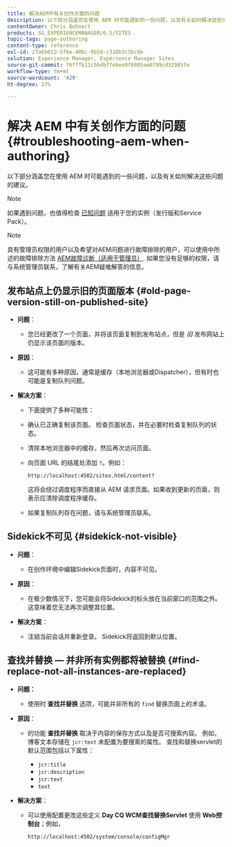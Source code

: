 ```yaml
---
title: 解决AEM中有关创作方面的问题
description: 以下部分涵盖您在使用 AEM 时可能遇到的一些问题，以及有关如何解决这些问题的建议。
contentOwner: Chris Bohnert
products: SG_EXPERIENCEMANAGER/6.5/SITES
topic-tags: page-authoring
content-type: reference
exl-id: 27a6b012-576e-40bc-9b50-c310b3c56c9e
solution: Experience Manager, Experience Manager Sites
source-git-commit: 76fffb11c56dbf7ebee9f6805ae0799cd32985fe
workflow-type: tm+mt
source-wordcount: '429'
ht-degree: 27%

---
```


# 解决 AEM 中有关创作方面的问题{#troubleshooting-aem-when-authoring}

以下部分涵盖您在使用 AEM 时可能遇到的一些问题，以及有关如何解决这些问题的建议。

>[!NOTE]
>
>如果遇到问题，也值得检查 [已知问题](/help/release-notes/release-notes.md) 适用于您的实例（发行版和Service Pack）。

>[!NOTE]
>
>具有管理员权限的用户以及希望对AEM问题进行故障排除的用户，可以使用中所述的故障排除方法 [AEM故障诊断（适用于管理员）](/help/sites-administering/troubleshoot.md). 如果您没有足够的权限，请与系统管理员联系，了解有关AEM疑难解答的信息。

## 发布站点上仍显示旧的页面版本 {#old-page-version-still-on-published-site}

* **问题**：

   * 您已经更改了一个页面，并将该页面复制到发布站点，但是 *旧* 发布网站上仍显示该页面的版本。

* **原因**：

   * 这可能有多种原因，通常是缓存（本地浏览器或Dispatcher），但有时也可能是复制队列问题。

* **解决方案**：

   * 下面提供了多种可能性：
   * 确认已正确复制该页面。 检查页面状态，并在必要时检查复制队列的状态。
   * 清除本地浏览器中的缓存，然后再次访问页面。
   * 向页面 URL 的结尾处添加 `?`。例如：

     `http://localhost:4502/sites.html/content?`

     这将会绕过调度程序而直接从 AEM 请求页面。如果收到更新的页面，则表示应清除调度程序缓存。

   * 如果复制队列存在问题，请与系统管理员联系。

## Sidekick不可见 {#sidekick-not-visible}

* **问题**：

   * 在创作环境中编辑Sidekick页面时，内容不可见。

* **原因**：

   * 在极少数情况下，您可能会将Sidekick的标头放在当前窗口的范围之外。 这意味着您无法再次调整其位置。

* **解决方案**：

   * 注销当前会话并重新登录。 Sidekick将返回到默认位置。

## 查找并替换 — 并非所有实例都将被替换 {#find-replace-not-all-instances-are-replaced}

* **问题：**

   * 使用时 **查找并替换** 选项，可能并非所有的 `find` 替换页面上的术语。

* **原因**：

   * 的功能 **查找并替换** 取决于内容的保存方式以及是否可搜索内容。 例如，博客文本存储在 `jcr:text` 未配置为要搜索的属性。 查找和替换servlet的默认范围包括以下属性：

      * `jcr:title`
      * `jcr:description`
      * `jcr:text`
      * `text`

* **解决方案**：

   * 可以使用配置更改这些定义 **Day CQ WCM查找替换Servlet** 使用 **Web控制台**；例如，

     `http://localhost:4502/system/console/configMgr`
